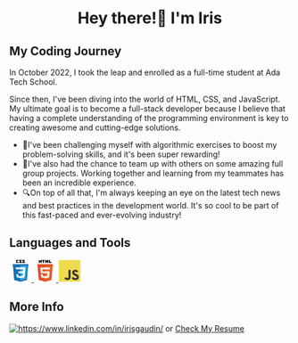 <h1 align="center">Hey there!👋 I'm Iris </h1>
<h2 align="left"> My Coding Journey </h2>

<p>In October 2022, I took the leap and enrolled as a full-time student at Ada Tech School.</p>
<p>Since then, I've been diving into the world of HTML, CSS, and JavaScript. My ultimate goal is to become a full-stack developer because I believe that having a complete understanding of the programming environment is key to creating awesome and cutting-edge solutions.

- 🎲I've been challenging myself with algorithmic exercises to boost my problem-solving skills, and it's been super rewarding!
- 🚀I've also had the chance to team up with others on some amazing full group projects. Working together and learning from my teammates has been an incredible experience.
- 🔍On top of all that, I'm always keeping an eye on the latest tech news and best practices in the development world. It's so cool to be part of this fast-paced and ever-evolving industry!</p>
<p align="left">


<h2 align="left">Languages and Tools</h2>
<p align="left"> <a href="https://www.w3schools.com/css/" target="_blank" rel="noreferrer"> <img src="https://raw.githubusercontent.com/devicons/devicon/master/icons/css3/css3-original-wordmark.svg" alt="css3" width="40" height="40"/> </a> <a href="https://www.w3.org/html/" target="_blank" rel="noreferrer"> <img src="https://raw.githubusercontent.com/devicons/devicon/master/icons/html5/html5-original-wordmark.svg" alt="html5" width="40" height="40"/> </a> <a href="https://developer.mozilla.org/en-US/docs/Web/JavaScript" target="_blank" rel="noreferrer"> <img src="https://raw.githubusercontent.com/devicons/devicon/master/icons/javascript/javascript-original.svg" alt="javascript" width="40" height="40"/> </a> </p>

<h2 align="left">More Info</h2>
<p align="left"> 
<a href="https://linkedin.com/in/https://www.linkedin.com/in/irisgaudin/" target="_blank">
  <img src="https://raw.githubusercontent.com/rahuldkjain/github-profile-readme-generator/master/src/images/icons/Social/linked-in-alt.svg" alt="https://www.linkedin.com/in/irisgaudin/" height="20" width="25" /></a>   or   <a href="https://drive.google.com/file/d/1pOWkCRaY0qsObQ0W6UC6vpa0q7L3_yfz/view?usp=share_link" target="_blank:" align="center">Check My Resume </a>
</p>

